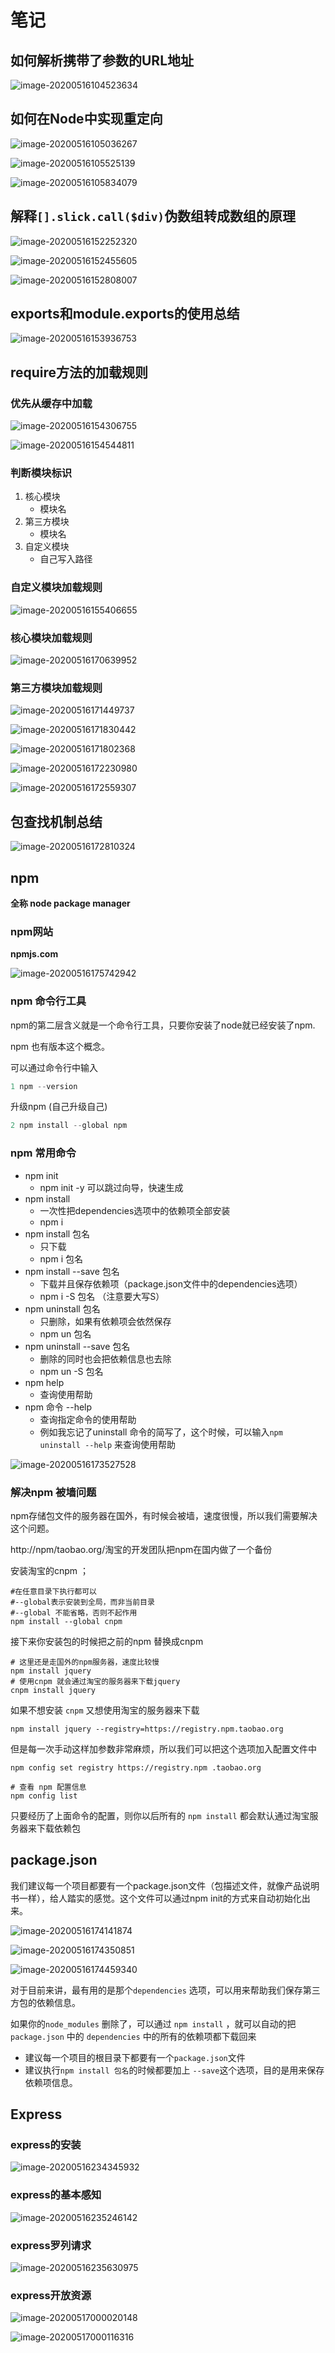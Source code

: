 # 笔记



## 如何解析携带了参数的URL地址

![image-20200516104523634](第三天笔记.assets/image-20200516104523634.png)





## 如何在Node中实现重定向

![image-20200516105036267](第三天笔记.assets/image-20200516105036267.png)



![image-20200516105525139](第三天笔记.assets/image-20200516105525139.png)



![image-20200516105834079](第三天笔记.assets/image-20200516105834079.png)





## 解释`[].slick.call($div)`伪数组转成数组的原理

![image-20200516152252320](第三天笔记.assets/image-20200516152252320.png)



![image-20200516152455605](第三天笔记.assets/image-20200516152455605.png)





![image-20200516152808007](第三天笔记.assets/image-20200516152808007.png)





## exports和module.exports的使用总结

![image-20200516153936753](第三天笔记.assets/image-20200516153936753.png)







## require方法的加载规则



### 优先从缓存中加载

![image-20200516154306755](第三天笔记.assets/image-20200516154306755.png)





![image-20200516154544811](第三天笔记.assets/image-20200516154544811.png)



### 判断模块标识

1. 核心模块
   + 模块名
2. 第三方模块
   + 模块名
3. 自定义模块
   + 自己写入路径



### 自定义模块加载规则

![image-20200516155406655](第三天笔记.assets/image-20200516155406655.png)





### 核心模块加载规则

![image-20200516170639952](第三天笔记.assets/image-20200516170639952.png)





### 第三方模块加载规则

![image-20200516171449737](第三天笔记.assets/image-20200516171449737.png)







![image-20200516171830442](第三天笔记.assets/image-20200516171830442.png)







![image-20200516171802368](第三天笔记.assets/image-20200516171802368.png)





![image-20200516172230980](第三天笔记.assets/image-20200516172230980.png)





![image-20200516172559307](第三天笔记.assets/image-20200516172559307.png)





## 包查找机制总结

![image-20200516172810324](第三天笔记.assets/image-20200516172810324.png)





## npm

**全称 node package manager**



### npm网站

**npmjs.com**



![image-20200516175742942](第三天笔记.assets/image-20200516175742942.png)



### npm 命令行工具

npm的第二层含义就是一个命令行工具，只要你安装了node就已经安装了npm.

npm 也有版本这个概念。

可以通过命令行中输入

~~~powershell
1 npm --version
~~~

升级npm (自己升级自己)

~~~powershell
2 npm install --global npm
~~~



### npm 常用命令

* npm init 
  - npm init -y 可以跳过向导，快速生成
* npm install
  - 一次性把dependencies选项中的依赖项全部安装
  - npm i
* npm install 包名
  - 只下载
  - npm i 包名
* npm install --save 包名
  - 下载并且保存依赖项（package.json文件中的dependencies选项）
  - npm i -S 包名 （注意要大写S）
* npm uninstall 包名
  * 只删除，如果有依赖项会依然保存
  * npm un 包名
* npm uninstall --save 包名
  * 删除的同时也会把依赖信息也去除
  * npm un -S 包名
* npm help
  * 查询使用帮助
* npm 命令 --help
  * 查询指定命令的使用帮助
  * 例如我忘记了uninstall 命令的简写了，这个时候，可以输入`npm uninstall --help`  来查询使用帮助

![image-20200516173527528](第三天笔记.assets/image-20200516173527528.png)





### 解决npm 被墙问题

npm存储包文件的服务器在国外，有时候会被墙，速度很慢，所以我们需要解决这个问题。

http://npm/taobao.org/淘宝的开发团队把npm在国内做了一个备份

安装淘宝的cnpm ；

~~~shell
#在任意目录下执行都可以
#--global表示安装到全局，而非当前目录
#--global 不能省略，否则不起作用
npm install --global cnpm
~~~

接下来你安装包的时候把之前的npm 替换成cnpm

~~~shell
# 这里还是走国外的npm服务器，速度比较慢
npm install jquery
# 使用cnpm 就会通过淘宝的服务器来下载jquery
cnpm install jquery
~~~

如果不想安装 `cnpm` 又想使用淘宝的服务器来下载

~~~shell
npm install jquery --registry=https://registry.npm.taobao.org
~~~

但是每一次手动这样加参数非常麻烦，所以我们可以把这个选项加入配置文件中

~~~shell
npm config set registry https://registry.npm .taobao.org

# 查看 npm 配置信息
npm config list
~~~

只要经历了上面命令的配置，则你以后所有的 `npm install` 都会默认通过淘宝服务器来下载依赖包



## package.json



我们建议每一个项目都要有一个package.json文件（包描述文件，就像产品说明书一样），给人踏实的感觉。这个文件可以通过npm init的方式来自动初始化出来。

![image-20200516174141874](第三天笔记.assets/image-20200516174141874.png)





![image-20200516174350851](第三天笔记.assets/image-20200516174350851.png)







![image-20200516174459340](第三天笔记.assets/image-20200516174459340.png)



对于目前来讲，最有用的是那个`dependencies`  选项，可以用来帮助我们保存第三方包的依赖信息。

如果你的`node_modules`  删除了，可以通过 `npm install` ，就可以自动的把`package.json`  中的 `dependencies` 中的所有的依赖项都下载回来

* 建议每一个项目的根目录下都要有一个`package.json`文件
* 建议执行`npm install 包名`的时候都要加上 `--save`这个选项，目的是用来保存依赖项信息。



## Express





### express的安装

![image-20200516234345932](第三天笔记.assets/image-20200516234345932.png)





### express的基本感知

![image-20200516235246142](第三天笔记.assets/image-20200516235246142.png)



### express罗列请求

![image-20200516235630975](第三天笔记.assets/image-20200516235630975.png)





### express开放资源

![image-20200517000020148](第三天笔记.assets/image-20200517000020148.png)





![image-20200517000116316](第三天笔记.assets/image-20200517000116316.png)



